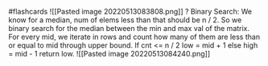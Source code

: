 #flashcards 
![[Pasted image 20220513083808.png]]
?
Binary Search: We know for a median, num of elems less than that should be n / 2. So we binary search for the median between the min and max val of the matrix. For every mid, we iterate in rows and count how many of them are less than or equal to mid through upper bound. If cnt <= n / 2 low = mid + 1 else high = mid - 1 return low.
![[Pasted image 20220513084240.png]]